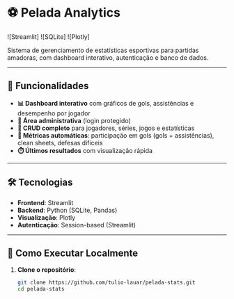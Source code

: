 # ⚽ Pelada Analytics

![Streamlit]
![SQLite]
![Plotly]

Sistema de gerenciamento de estatísticas esportivas para partidas amadoras, com dashboard interativo, autenticação e banco de dados.

---

## 📌 Funcionalidades

- **📊 Dashboard interativo** com gráficos de gols, assistências e desempenho por jogador
- **🔐 Área administrativa** (login protegido)
- **📝 CRUD completo** para jogadores, séries, jogos e estatísticas
- **🧮 Métricas automáticas**: participação em gols (gols + assistências), clean sheets, defesas difíceis
- **⏱️ Últimos resultados** com visualização rápida

---

## 🛠️ Tecnologias

- **Frontend**: Streamlit
- **Backend**: Python (SQLite, Pandas)
- **Visualização**: Plotly
- **Autenticação**: Session-based (Streamlit)

---

## 🚀 Como Executar Localmente

1. **Clone o repositório**:
   ```bash
   git clone https://github.com/tulio-lauar/pelada-stats.git
   cd pelada-stats
